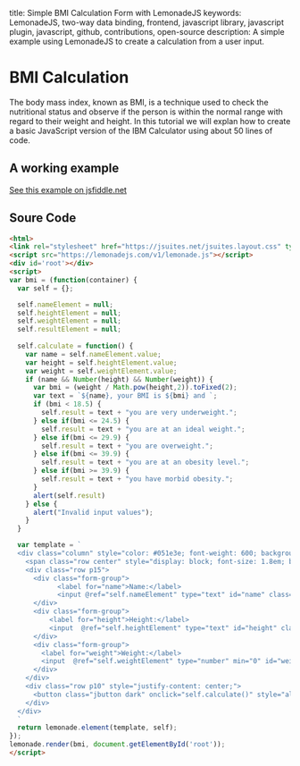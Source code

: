 title: Simple BMI Calculation Form with LemonadeJS
keywords: LemonadeJS, two-way data binding, frontend, javascript library, javascript plugin, javascript, github, contributions, open-source
description: A simple example using LemonadeJS to create a calculation from a user input.

BMI Calculation
===============

The body mass index, known as BMI, is a technique used to check the nutritional status and observe if the person is within the normal range with regard to their weight and height. In this tutorial we will explan how to create a basic JavaScript version of the IBM Calculator using about 50 lines of code.  
  

A working example
-----------------

[See this example on jsfiddle.net](https://jsfiddle.net/joaovmvini/njugzarx/6/)

  

Soure Code
----------

```html
<html>
<link rel="stylesheet" href="https://jsuites.net/jsuites.layout.css" type="text/css" />
<script src="https://lemonadejs.com/v1/lemonade.js"></script>
<div id='root'></div>
<script>
var bmi = (function(container) {
  var self = {};

  self.nameElement = null;
  self.heightElement = null;
  self.weightElement = null; 
  self.resultElement = null;
  
  self.calculate = function() {
    var name = self.nameElement.value;
    var height = self.heightElement.value;
    var weight = self.weightElement.value;
    if (name && Number(height) && Number(weight)) {
      var bmi = (weight / Math.pow(height,2)).toFixed(2);
      var text = `${name}, your BMI is ${bmi} and `;
      if (bmi < 18.5) {
        self.result = text + "you are very underweight.";
      } else if(bmi <= 24.5) {
        self.result = text + "you are at an ideal weight.";
      } else if(bmi <= 29.9) {
        self.result = text + "you are overweight.";
      } else if(bmi <= 39.9) {
        self.result = text + "you are at an obesity level.";
      } else if(bmi >= 39.9) {
        self.result = text + "you have morbid obesity.";
      }
      alert(self.result)
    } else {
      alert("Invalid input values");
    }
  }

  var template = `
  <div class="column" style="color: #051e3e; font-weight: 600; background: #e6e6ea; border-radius: 8px; box-shadow: 0px 1px 5px 1px rgba(0,0,0,0.65);">
    <span class="row center" style="display: block; font-size: 1.8em; border-bottom: 2px solid #051e3e;">Calculator - BMI</span>
    <div class="row p15">
      <div class="form-group">
            <label for="name">Name:</label>
            <input @ref="self.nameElement" type="text" id="name" class="bmi-input"/>
      </div>
      <div class="form-group">
          <label for="height">Height:</label>
          <input  @ref="self.heightElement" type="text" id="height" class="bmi-input"/>
      </div>
      <div class="form-group">
        <label for="weight">Weight:</label>
        <input  @ref="self.weightElement" type="number" min="0" id="weight" class="bmi-input"/>			
      </div>
    </div>
    <div class="row p10" style="justify-content: center;">
      <button class="jbutton dark" onclick="self.calculate()" style="align-self: center;">Calculate</button>
    </div>
  </div>
  `
  return lemonade.element(template, self);
});
lemonade.render(bmi, document.getElementById('root'));
</script>
```